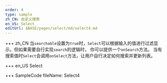 ```yaml
---
order: 4
type: sample
zh_CN: 自定义搜索
en_US: Select
editUrl: $BASE/pages/select/md/select4.md
---
```


+++ zh_CN
当<Code>searchable</Code>设置为<Code>true</Code>时，<Code>Select</Code>可以根据输入的值进行过滤显示。但如果需要自行实现<Code>search</Code>的逻辑时，
你可以提供一个<Code>onSearch</Code>方法。 当有搜索值时<Code>Select</Code>会调用<Code>onSelect</Code>方法，让用户自行决定如何搜索并更新列表。

+++ en_US
Select

+++ SampleCode
fileName: Select4
